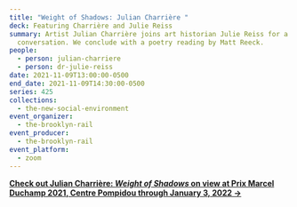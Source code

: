 ```yaml
---
title: "Weight of Shadows: Julian Charrière "
deck: Featuring Charrière and Julie Reiss
summary: Artist Julian Charrière joins art historian Julie Reiss for a
  conversation. We conclude with a poetry reading by Matt Reeck.
people:
  - person: julian-charriere
  - person: dr-julie-reiss
date: 2021-11-09T13:00:00-0500
end_date: 2021-11-09T14:30:00-0500
series: 425
collections:
  - the-new-social-environment
event_organizer:
  - the-brooklyn-rail
event_producer:
  - the-brooklyn-rail
event_platform:
  - zoom
---
```

**[Check out Julian Charrière: *Weight of Shadows* on view at Prix Marcel Duchamp 2021, Centre Pompidou  through January 3, 2022 →](http://julian-charriere.net/projects/exhibition-prix-marcel-duchamp-2021)**